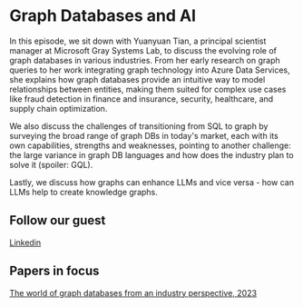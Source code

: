 # Graph Databases and AI

In this episode, we sit down with Yuanyuan Tian, a principal scientist manager at Microsoft Gray Systems Lab, to discuss the evolving role of graph databases in various industries. From her early research on graph queries to her work integrating graph technology into Azure Data Services, she explains how graph databases provide an intuitive way to model relationships between entities, making them suited for complex use cases like fraud detection in finance and insurance, security, healthcare, and supply chain optimization. 

We also discuss the challenges of transitioning from SQL to graph by surveying the broad range of graph DBs in today's market, each with its own capabilities, strengths and weaknesses, pointing to another challenge: the large variance in graph DB languages and how does the industry plan to solve it (spoiler: GQL).

Lastly, we discuss how graphs can enhance LLMs and vice versa - how can LLMs help to create knowledge graphs.

## Follow our guest
[Linkedin](https://www.linkedin.com/in/yuanyuantian/)

## Papers in focus
[The world of graph databases from an industry perspective, 2023](https://arxiv.org/pdf/2211.13170)
